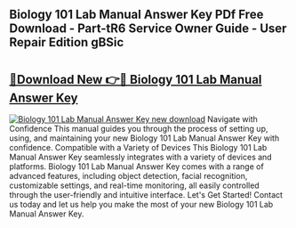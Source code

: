 ## Biology 101 Lab Manual Answer Key PDf Free Download - Part-tR6 Service Owner Guide - User Repair Edition gBSic

# <h2><a href="http://bc27443.oget.top/?id=Biology+101+Lab+Manual+Answer+Key">🔗Download New 👉🔴 Biology 101 Lab Manual Answer Key</a></h2>

[![Biology 101 Lab Manual Answer Key new download](https://i.imgur.com/5g1atiW.png)](http://bc27443.oget.top/?id=Biology+101+Lab+Manual+Answer+Key)
Navigate with Confidence This manual guides you through the process of setting up, using, and maintaining your new Biology 101 Lab Manual Answer Key with confidence. Compatible with a Variety of Devices This Biology 101 Lab Manual Answer Key seamlessly integrates with a variety of devices and platforms. Biology 101 Lab Manual Answer Key comes with a range of advanced features, including object detection, facial recognition, customizable settings, and real-time monitoring, all easily controlled through the user-friendly and intuitive interface. Let's Get Started! Contact us today and let us help you make the most of your new Biology 101 Lab Manual Answer Key.
